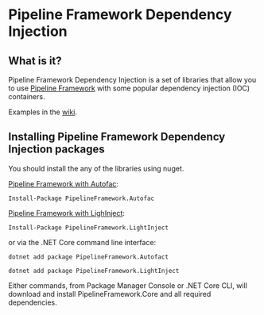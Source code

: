 # Pipeline Framework Dependency Injection

## What is it?

Pipeline Framework Dependency Injection is a set of libraries that allow you to use [Pipeline Framework](https://github.com/gtmoose32/pipeline-framework) with some popular dependency injection (IOC) containers. 

Examples in the [wiki](https://github.com/gtmoose32/pipeline-framwork-di/wiki).

## Installing Pipeline Framework Dependency Injection packages
You should install the any of the libraries using nuget.

[Pipeline Framework with Autofac](https://www.nuget.org/packages/PipelineFramework.Autofac/):

```
Install-Package PipelineFramework.Autofac
```

[Pipeline Framework with LighInject](https://www.nuget.org/packages/PipelineFramework.LightInject/):

```
Install-Package PipelineFramework.LightInject
```

or via the .NET Core command line interface:

```
dotnet add package PipelineFramework.Autofact

dotnet add package PipelineFramework.LightInject
```

Either commands, from Package Manager Console or .NET Core CLI, will download and install PipelineFramework.Core and all required dependencies.

